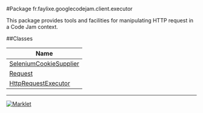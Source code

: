 #Package fr.faylixe.googlecodejam.client.executor


<p>This package provides tools and facilities for manipulating
 HTTP request in a Code Jam context.</p>

##Classes

| Name |
|  ---  |
| [SeleniumCookieSupplier](SeleniumCookieSupplier.md) |
| [Request](Request.md) |
| [HttpRequestExecutor](HttpRequestExecutor.md) |

---
[![Marklet](https://img.shields.io/badge/Generated%20by-Marklet-green.svg)](https://github.com/Faylixe/marklet)